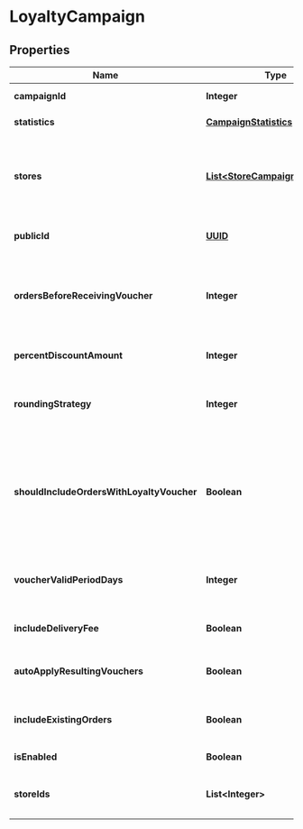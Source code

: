 
# LoyaltyCampaign

## Properties
Name | Type | Description | Notes
------------ | ------------- | ------------- | -------------
**campaignId** | **Integer** | Id of campaign |  [optional]
**statistics** | [**CampaignStatistics**](CampaignStatistics.md) | Statistics of campaign |  [optional]
**stores** | [**List&lt;StoreCampaignStartTime&gt;**](StoreCampaignStartTime.md) | Stores this campaign applies to with campaign start time in Utc |  [optional]
**publicId** | [**UUID**](UUID.md) | Permanent reference to the item. |  [optional]
**ordersBeforeReceivingVoucher** | **Integer** | Number of orders customer needs to make, before receiving voucher |  [optional]
**percentDiscountAmount** | **Integer** | Discount amount in percents |  [optional]
**roundingStrategy** | **Integer** | Controls how the loyalty voucher&#39;s amount is rounded |  [optional]
**shouldIncludeOrdersWithLoyaltyVoucher** | **Boolean** | Controls whether we should include orders with loyalty vouchers in the campaign calculation |  [optional]
**voucherValidPeriodDays** | **Integer** | Number of days for which the voucher will be valid. |  [optional]
**includeDeliveryFee** | **Boolean** | Discount will include delivery fee |  [optional]
**autoApplyResultingVouchers** | **Boolean** | Automatically apply resulting vouchers |  [optional]
**includeExistingOrders** | **Boolean** | Campaign will apply to existing orders |  [optional]
**isEnabled** | **Boolean** | Is campaign enabled |  [optional]
**storeIds** | **List&lt;Integer&gt;** | Ids of stores this campaign applies to |  [optional]



